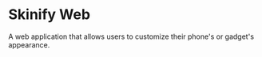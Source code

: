 # Skinify Web

A web application that allows users to customize their phone's or gadget's appearance.
